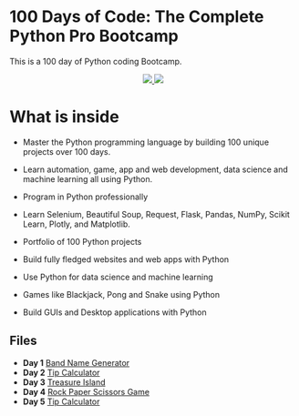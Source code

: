 # 100 Days of Code: The Complete Python Pro Bootcamp

This is a 100 day of Python coding Bootcamp. 

<p align="center">
  <a href="https://github.com/search?q=repo%3AAlexKa03%2FPython%20language%3APython&type=code" target="_blank" rel="noopener noreferrer">
    <img src="https://skillicons.dev/icons?i=python" />
  </a>

  <a href="https://www.jetbrains.com/pycharm/" target="_blank" rel="noopener noreferrer">
    <img src="https://skillicons.dev/icons?i=pycharm" />
  </a>
</p>

# What is inside

-   Master the Python programming language by building 100 unique projects over 100 days.
    
-   Learn automation, game, app and web development, data science and machine learning all using Python.
    
-   Program in Python professionally
    
-   Learn Selenium, Beautiful Soup, Request, Flask, Pandas, NumPy, Scikit Learn, Plotly, and Matplotlib.
    
-   Portfolio of 100 Python projects
    
-   Build fully fledged websites and web apps with Python
    
-   Use Python for data science and machine learning
    
-   Games like Blackjack, Pong and Snake using Python
    
-   Build GUIs and Desktop applications with Python

## Files

- **Day 1** [Band Name Generator](https://github.com/AlexKa03/Python/tree/main/Day1)
- **Day 2** [Tip Calculator](https://github.com/AlexKa03/Python/tree/main/Day2)
- **Day 3** [Treasure Island](https://github.com/AlexKa03/Python/tree/main/Day3)
- **Day 4** [Rock Paper Scissors Game](https://github.com/AlexKa03/Python/tree/main/Day4)
- **Day 5** [Tip Calculator](https://github.com/AlexKa03/Python/tree/main/Day5)